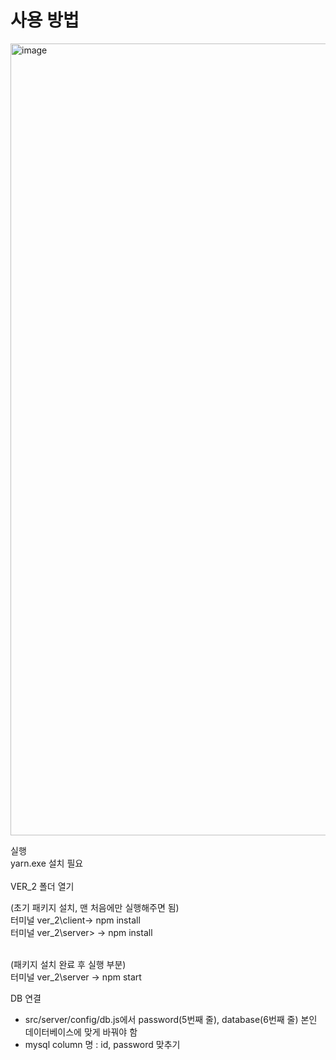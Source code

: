 # 사용 방법
<img width="1267" alt="image" src="https://user-images.githubusercontent.com/99964694/219996111-7308d9b9-363f-467f-a593-f9d2f5aef50c.png">

실행 <br>
yarn.exe 설치 필요 <br>
<br>
VER_2 폴더 열기<br>

(초기 패키지 설치, 맨 처음에만 실행해주면 됨)<br>
터미널 ver_2\client-> npm install <br>
터미널 ver_2\server> -> npm install

<br>
(패키지 설치 완료 후 실행 부분)<br>
터미널 ver_2\server -> npm start

DB 연결<br>
- src/server/config/db.js에서 password(5번째 줄), database(6번째 줄) 본인 데이터베이스에 맞게 바꿔야 함 <br>
- mysql column 명 : id, password 맞추기
